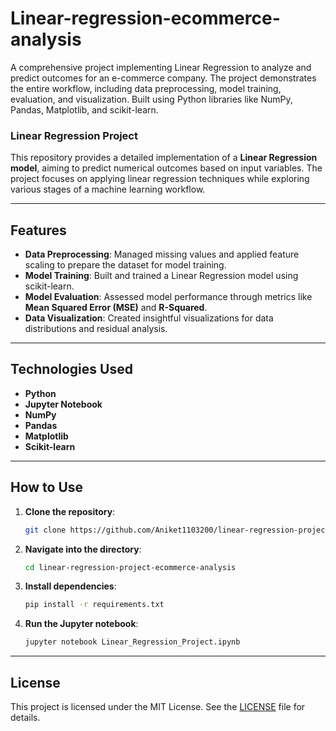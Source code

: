 # Linear-regression-ecommerce-analysis
A comprehensive project implementing Linear Regression to analyze and predict outcomes for an e-commerce company. The project demonstrates the entire workflow, including data preprocessing, model training, evaluation, and visualization. Built using Python libraries like NumPy, Pandas, Matplotlib, and scikit-learn.

### **Linear Regression Project**  

This repository provides a detailed implementation of a **Linear Regression model**, aiming to predict numerical outcomes based on input variables. The project focuses on applying linear regression techniques while exploring various stages of a machine learning workflow.

--------------------------

## **Features**  
- **Data Preprocessing**: Managed missing values and applied feature scaling to prepare the dataset for model training.  
- **Model Training**: Built and trained a Linear Regression model using scikit-learn.  
- **Model Evaluation**: Assessed model performance through metrics like **Mean Squared Error (MSE)** and **R-Squared**.  
- **Data Visualization**: Created insightful visualizations for data distributions and residual analysis.  

---

## **Technologies Used**  
- **Python**  
- **Jupyter Notebook**  
- **NumPy**  
- **Pandas**  
- **Matplotlib**  
- **Scikit-learn**  

---

## **How to Use**  

1. **Clone the repository**:  
   ```bash  
   git clone https://github.com/Aniket1103200/linear-regression-project-ecommerce-analysis.git  
   ```  

2. **Navigate into the directory**:  
   ```bash  
   cd linear-regression-project-ecommerce-analysis  
   ```  

3. **Install dependencies**:  
   ```bash  
   pip install -r requirements.txt  
   ```  

4. **Run the Jupyter notebook**:  
   ```bash  
   jupyter notebook Linear_Regression_Project.ipynb  
   ```  

---

## **License**  
This project is licensed under the MIT License. See the [LICENSE](LICENSE) file for details.  
